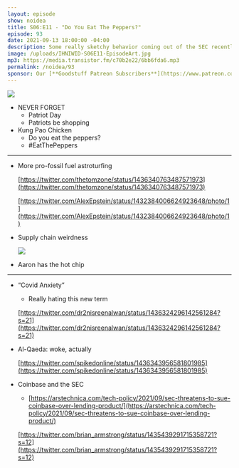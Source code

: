 ```yaml
---
layout: episode
show: noidea
title: S06:E11 - "Do You Eat The Peppers?"
episode: 93
date: 2021-09-13 18:00:00 -04:00
description: Some really sketchy behavior coming out of the SEC recently. Story time...
image: /uploads/IHNIWID-S06E11-EpisodeArt.jpg
mp3: https://media.transistor.fm/c70b2e22/6bb6fda6.mp3
permalink: /noidea/93
sponsor: Our [**Goodstuff Patreon Subscribers**](https://www.patreon.com/goodstuff "Goodstuff on Patreon") and listeners just like you! Support your favorite podcasts directly to get access to the discord and more.
---
```


![](/uploads/IHNIWID-S06E11-EpisodeArt.jpg)

- NEVER FORGET
    - Patriot Day
    - Patriots be shopping
- Kung Pao Chicken
    - Do you eat the peppers?
    - #EatThePeppers

---

- More pro-fossil fuel astroturfing

    [https://twitter.com/thetomzone/status/1436340763487571973](https://twitter.com/thetomzone/status/1436340763487571973)

    [https://twitter.com/AlexEpstein/status/1432384006624923648/photo/1](https://twitter.com/AlexEpstein/status/1432384006624923648/photo/1)

- Supply chain weirdness

    ![](/uploads/sourpatchkids.jpg)

- Aaron has the hot chip

---

- “Covid Anxiety”
    - Really hating this new term

    [https://twitter.com/dr2nisreenalwan/status/1436324296142561284?s=21](https://twitter.com/dr2nisreenalwan/status/1436324296142561284?s=21)

- Al-Qaeda: woke, actually

    [https://twitter.com/spikedonline/status/1436343956581801985](https://twitter.com/spikedonline/status/1436343956581801985)

- Coinbase and the SEC
    - [https://arstechnica.com/tech-policy/2021/09/sec-threatens-to-sue-coinbase-over-lending-product/](https://arstechnica.com/tech-policy/2021/09/sec-threatens-to-sue-coinbase-over-lending-product/)

    [https://twitter.com/brian_armstrong/status/1435439291715358721?s=12](https://twitter.com/brian_armstrong/status/1435439291715358721?s=12)